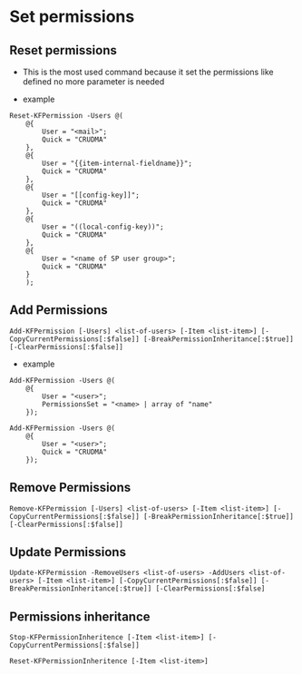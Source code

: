 # Set permissions

## Reset permissions
- This is the most used command because it set the permissions like defined no more parameter is needed
> 

- example
```
Reset-KFPermission -Users @(
	@{ 
		User = "<mail>"; 
		Quick = "CRUDMA"
	},
	@{ 
		User = "{{item-internal-fieldname}}"; 
		Quick = "CRUDMA"
	},
	@{ 
		User = "[[config-key]]"; 
		Quick = "CRUDMA"
	},
	@{ 
		User = "((local-config-key))"; 
		Quick = "CRUDMA"
	},
	@{ 
		User = "<name of SP user group>"; 
		Quick = "CRUDMA"
	}
	);
```

## Add Permissions
```
Add-KFPermission [-Users] <list-of-users> [-Item <list-item>] [-CopyCurrentPermissions[:$false]] [-BreakPermissionInheritance[:$true]] [-ClearPermissions[:$false]]
```

- example
```
Add-KFPermission -Users @( 
	@{ 
		User = "<user>"; 
		PermissionsSet = "<name> | array of "name"
	});
```
```
Add-KFPermission -Users @( 
	@{ 
		User = "<user>"; 
		Quick = "CRUDMA"
	});
```

## Remove Permissions
```
Remove-KFPermission [-Users] <list-of-users> [-Item <list-item>] [-CopyCurrentPermissions[:$false]] [-BreakPermissionInheritance[:$true]] [-ClearPermissions[:$false]]
```

## Update Permissions
```
Update-KFPermission -RemoveUsers <list-of-users> -AddUsers <list-of-users> [-Item <list-item>] [-CopyCurrentPermissions[:$false]] [-BreakPermissionInheritance[:$true]] [-ClearPermissions[:$false]
```

## Permissions inheritance
```
Stop-KFPermissionInheritence [-Item <list-item>] [-CopyCurrentPermissions[:$false]]
```

```
Reset-KFPermissionInheritence [-Item <list-item>]
```

